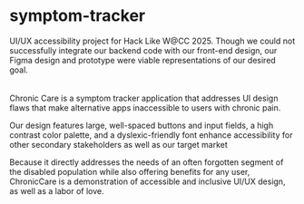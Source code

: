 # symptom-tracker
UI/UX accessibility project for Hack Like W@CC 2025. Though we could not successfully integrate our backend code with our front-end design, our Figma design and prototype were viable representations of our desired goal.

######

Chronic Care is a symptom tracker application that addresses UI design flaws that make alternative apps inaccessible to users with chronic pain. 

Our design features large, well-spaced buttons and input fields, a high contrast color palette, and a dyslexic-friendly font enhance accessibility for other secondary stakeholders as well as our target market

Because it directly addresses the needs of an often forgotten segment of the disabled population while also offering benefits for any user, ChronicCare is a demonstration of accessible and inclusive UI/UX design, as well as a labor of love. 
